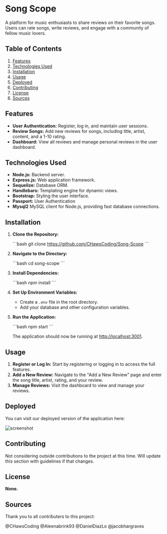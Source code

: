 # Song Scope

A platform for music enthusiasts to share reviews on their favorite songs. Users can rate songs, write reviews, and engage with a community of fellow music lovers.

## Table of Contents
1. [Features](#features)
2. [Technologies Used](#technologies-used)
3. [Installation](#installation)
4. [Usage](#usage)
5. [Deployed](#deployed)
6. [Contributing](#contributing)
7. [License](#license)
8. [Sources](#sources)


## Features

- **User Authentication:** Register, log in, and maintain user sessions.
- **Review Songs:** Add new reviews for songs, including title, artist, content, and a 1-10 rating.
- **Dashboard:** View all reviews and manage personal reviews in the user dashboard.

## Technologies Used

- **Node.js:** Backend server.
- **Express.js:** Web application framework.
- **Sequelize:** Database ORM.
- **Handlebars:** Templating engine for dynamic views.
- **Bootstrap:** Styling the user interface.
- **Passport:** User Authentication
- **Mysql2** MySQL client for Node.js, providing fast database connections.

## Installation

1. **Clone the Repository:**

   \```bash
   git clone https://github.com/CHawsCoding/Song-Scope
   \```

2. **Navigate to the Directory:**

   \```bash
   cd song-scope
   \```

3. **Install Dependencies:**

   \```bash
   npm install
   \```

4. **Set Up Environment Variables:**
   - Create a `.env` file in the root directory.
   - Add your database and other configuration variables.

5. **Run the Application:**

   \```bash
   npm start
   \```

   The application should now be running at [http://localhost:3001](http://localhost:3001).

## Usage

1. **Register or Log In:** Start by registering or logging in to access the full features.
2. **Add a New Review:** Navigate to the "Add a New Review" page and enter the song title, artist, rating, and your review.
3. **Manage Reviews:** Visit the dashboard to view and manage your reviews.

## Deployed

You can visit our deployed version of the application here:

![screenshot]()

## Contributing

Not considering outside contributions to the project at this time. Will update this section with guidelines if that changes. 

## License

**None.**

## Sources

Thank you to all contributers to this project: 

@CHawsCoding
@Aleenabrink93
@DanielDiazLo
@jacobhargraves



